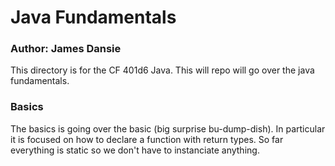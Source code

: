 # Java Fundamentals
### Author: James Dansie
This directory is for the CF 401d6 Java. This will repo will go over the java fundamentals.
### Basics
The basics is going over the basic (big surprise bu-dump-dish). In particular it is focused on how to declare a function with return types. So far everything is static so we don't have to instanciate anything.